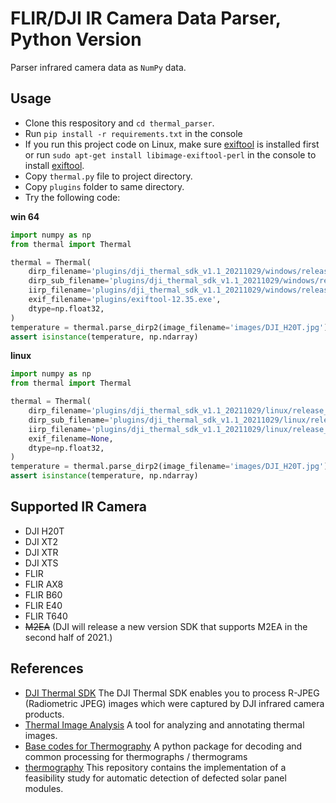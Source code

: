 # FLIR/DJI IR Camera Data Parser, Python Version

Parser infrared camera data as `NumPy` data.

## Usage

* Clone this respository and `cd thermal_parser`.
* Run `pip install -r requirements.txt` in the console
* If you run this project code on Linux, make sure [exiftool](https://exiftool.org/install.html) is installed first or run `sudo apt-get install libimage-exiftool-perl` in the console to install [exiftool](https://exiftool.org/install.html).
* Copy `thermal.py` file to project directory.
* Copy `plugins` folder to same directory.
* Try the following code:

**win 64**

```python
import numpy as np
from thermal import Thermal

thermal = Thermal(
    dirp_filename='plugins/dji_thermal_sdk_v1.1_20211029/windows/release_x64/libdirp.dll',
    dirp_sub_filename='plugins/dji_thermal_sdk_v1.1_20211029/windows/release_x64/libv_dirp.dll',
    iirp_filename='plugins/dji_thermal_sdk_v1.1_20211029/windows/release_x64/libv_iirp.dll',
    exif_filename='plugins/exiftool-12.35.exe',
    dtype=np.float32,
)
temperature = thermal.parse_dirp2(image_filename='images/DJI_H20T.jpg')
assert isinstance(temperature, np.ndarray)
```

**linux**

```python
import numpy as np
from thermal import Thermal

thermal = Thermal(
    dirp_filename='plugins/dji_thermal_sdk_v1.1_20211029/linux/release_x64/libdirp.so',
    dirp_sub_filename='plugins/dji_thermal_sdk_v1.1_20211029/linux/release_x64/libv_dirp.so',
    iirp_filename='plugins/dji_thermal_sdk_v1.1_20211029/linux/release_x64/libv_iirp.so',
    exif_filename=None,
    dtype=np.float32,
)
temperature = thermal.parse_dirp2(image_filename='images/DJI_H20T.jpg')
assert isinstance(temperature, np.ndarray)
```

## Supported IR Camera

* DJI H20T
* DJI XT2
* DJI XTR
* DJI XTS
* FLIR
* FLIR AX8
* FLIR B60
* FLIR E40
* FLIR T640
* ~~M2EA~~ (DJI will release a new version SDK that supports M2EA in the second half of 2021.)

## References

* [DJI Thermal SDK](https://www.dji.com/cn/downloads/softwares/dji-thermal-sdk) The DJI Thermal SDK enables you to process R-JPEG (Radiometric JPEG) images which were captured by DJI infrared camera products.
* [Thermal Image Analysis](https://github.com/detecttechnologies/Thermal-Image-Analysis) A tool for analyzing and annotating thermal images.
* [Base codes for Thermography](https://github.com/detecttechnologies/thermal_base) A python package for decoding and common processing for thermographs / thermograms
* [thermography](https://github.com/cdeldon/thermography) This repository contains the implementation of a feasibility study for automatic detection of defected solar panel modules.
